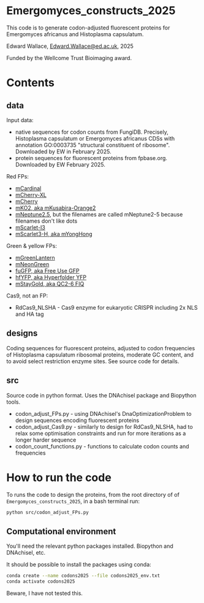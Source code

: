 # Emergomyces_constructs_2025

This code is to generate codon-adjusted fluorescent proteins for Emergomyces africanus and Histoplasma capsulatum.

Edward Wallace, Edward.Wallace@ed.ac.uk, 2025

Funded by the Wellcome Trust Bioimaging award.

# Contents

## data

Input data:

- native sequences for codon counts from FungiDB. Precisely, Histoplasma capsulatum or Emergomyces africanus CDSs with annotation GO:0003735 "structural constituent of ribosome". Downloaded by EW in February 2025.
- protein sequences for fluorescent proteins from fpbase.org. Downloaded by EW February 2025.

Red FPs:

- [mCardinal](https://www.fpbase.org/protein/mcardinal/)
- [mCherry-XL](https://www.fpbase.org/protein/mcherry-xl/)
- [mCherry](https://www.fpbase.org/protein/mcherry/)
- [mKO2, aka mKusabira-Orange2](https://www.fpbase.org/protein/mko2/)
- [mNeptune2.5](https://www.fpbase.org/protein/mneptune25/), but the filenames are called mNeptune2-5 because filenames don't like dots
- [mScarlet-I3](https://www.fpbase.org/protein/mscarlet-i3/)
- [mScarlet3-H, aka mYongHong](https://www.fpbase.org/protein/mscarlet3-h/)

Green & yellow FPs:

- [mGreenLantern](https://www.fpbase.org/protein/mgreenlantern/)
- [mNeonGreen](https://www.fpbase.org/protein/mneongreen/)
- [fuGFP, aka Free Use GFP](https://www.fpbase.org/protein/free-use-gfp/)
- [hfYFP, aka Hyperfolder YFP](https://www.fpbase.org/protein/hyperfolder-yfp/)
- [mStayGold, aka QC2-6 FIQ](https://www.fpbase.org/protein/mstaygold/)

Cas9, not an FP:

- RdCas9_NLSHA - Cas9 enzyme for eukaryotic CRISPR including 2x NLS and HA tag


## designs

Coding sequences for fluorescent proteins, adjusted to codon frequencies of Histoplasma capsulatum ribosomal proteins, moderate GC content, and to avoid select restriction enzyme sites. See source code for details.

## src

Source code in python format. Uses the DNAchisel package and Biopython tools.

- codon_adjust_FPs.py - using DNAchisel's DnaOptimizationProblem to design sequences encoding fluorescent proteins
- codon_adjust_Cas9.py - similarly to design for RdCas9_NLSHA, had to relax some optimisation constraints and run for more iterations as a longer harder sequence
- codon_count_functions.py - functions to calculate codon counts and frequencies


# How to run the code

To runs the code to design the proteins, from the root directory of of `Emergomyces_constructs_2025`, in a bash terminal run:

```bash
python src/codon_adjust_FPs.py
```

## Computational environment

You'll need the relevant python packages installed. Biopython and DNAchisel, etc.

It should be possible to install the packages using conda:

```bash
conda create --name codons2025 --file codons2025_env.txt
conda activate codons2025
```

Beware, I have not tested this.
